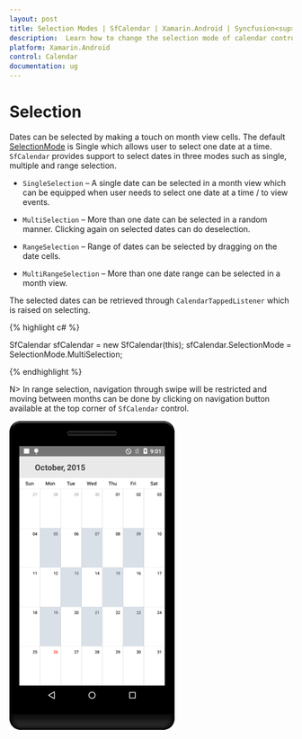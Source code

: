 ```yaml
---
layout: post
title: Selection Modes | SfCalendar | Xamarin.Android | Syncfusion<sup>&reg;</sup>
description:  Learn how to change the selection mode of calendar control
platform: Xamarin.Android
control: Calendar
documentation: ug
---
```

# Selection

Dates can be selected by making a touch on month view cells. The default [SelectionMode](https://help.syncfusion.com/cr/xamarin-android/Com.Syncfusion.Calendar.SfCalendar.html#Com_Syncfusion_Calendar_SfCalendar_SelectionMode) is Single which allows user to select one date at a time. `SfCalendar` provides support to select dates in three modes such as single, multiple and range selection.

* `SingleSelection` – A single date can be selected in a month view which can be equipped when user needs to select one date at a time / to view events.

* `MultiSelection` – More than one date can be selected in a random manner. Clicking again on selected dates can do deselection.

* `RangeSelection` – Range of dates can be selected by dragging on the date cells.

* `MultiRangeSelection` – More than one date range can be selected in a month view.

The selected dates can be retrieved through `CalendarTappedListener` which is raised on selecting.

{% highlight c# %}
	
SfCalendar sfCalendar = new SfCalendar(this);
sfCalendar.SelectionMode = SelectionMode.MultiSelection;

{% endhighlight %}

N> In range selection, navigation through swipe will be restricted and moving between months can be done by clicking on navigation button available at the top corner of `SfCalendar` control.

![Multiselection Support in Xamarin.Android Calendar](images/xamarin.android-calendar-Selection.png)

